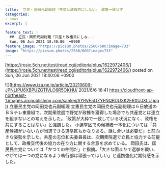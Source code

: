 ```yaml
---
title:  立民・岡田元副総理「共産と政権共にしない」　政策一致せず  
categories:
- news
excerpt: |
  
feature_text: |
  ##  立民・岡田元副総理「共産と政権共にしな...
  Sun, 06 Jun 2021 18:40:06  +0900
feature_image: "https://picsum.photos/2560/600?image=733"
image: "https://picsum.photos/2560/600?image=733"
---
```


[https://rosie.5ch.net/test/read.cgi/editorialplus/1622972406/](https://rosie.5ch.net/test/read.cgi/editorialplus/1622972406/)
posted on Sun, 06 Jun 2021 18:40:06  +0900

<!--more-->

![](https://www.iza.ne.jp/article/20210606-JPNLIPU6XBPUZGTIVLO6R5OKHU/ 2021/6/6 16:41 [https://cloudfront-ap-northeast-1.images.arcpublishing.com/sankei/SYRVE5OZYFNQBDU3K2ERXUJXLU.jpg)](https://cloudfront-ap-northeast-1.images.arcpublishing.com/sankei/SYRVE5OZYFNQBDU3K2ERXUJXLU.jpg)) 立憲民主党の岡田克也元副総理 立憲民主党の岡田克也元副総理は６日放送のＢＳテレ東番組で、次期衆院選で野党が政権を獲得した場合でも共産党とは連立を組まないとの考えを示した。「政策が大枠で一致している状況になく、政権を共にすることはない」と強調した。 小選挙区での候補者一本化については「共産候補がいない方が当選できる選挙区もかなりある。話し合いは必要だ」と前向きな姿勢を示した。共産の志位和夫委員長は、次期衆院選で立民と協力する前提として、政権交代後の協力の在り方に関する合意を求めている。 岡田氏は、国民民主党については「かつての仲間だ」と指摘。「大きな固まりで選挙を戦い、やがては一つの党になるよう執行部は頑張ってほしい」と連携強化に期待感を示した。
